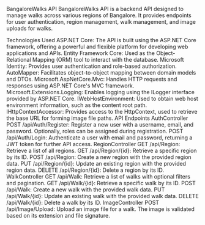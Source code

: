 BangaloreWalks API
BangaloreWalks API is a backend API designed to manage walks across various regions of Bangalore. It provides endpoints for user authentication, region management, walk management, and image uploads for walks.

Technologies Used
ASP.NET Core: The API is built using the ASP.NET Core framework, offering a powerful and flexible platform for developing web applications and APIs.
Entity Framework Core: Used as the Object-Relational Mapping (ORM) tool to interact with the database.
Microsoft Identity: Provides user authentication and role-based authorization.
AutoMapper: Facilitates object-to-object mapping between domain models and DTOs.
Microsoft.AspNetCore.Mvc: Handles HTTP requests and responses using ASP.NET Core's MVC framework.
Microsoft.Extensions.Logging: Enables logging using the ILogger interface provided by ASP.NET Core.
IWebHostEnvironment: Used to obtain web host environment information, such as the content root path.
IHttpContextAccessor: Provides access to the HttpContext, used to retrieve the base URL for forming image file paths.
API Endpoints
AuthController
POST /api/Auth/Register: Register a new user with a username, email, and password. Optionally, roles can be assigned during registration.
POST /api/Auth/Login: Authenticate a user with email and password, returning a JWT token for further API access.
RegionController
GET /api/Region: Retrieve a list of all regions.
GET /api/Region/{id}: Retrieve a specific region by its ID.
POST /api/Region: Create a new region with the provided region data.
PUT /api/Region/{id}: Update an existing region with the provided region data.
DELETE /api/Region/{id}: Delete a region by its ID.
WalkController
GET /api/Walk: Retrieve a list of walks with optional filters and pagination.
GET /api/Walk/{id}: Retrieve a specific walk by its ID.
POST /api/Walk: Create a new walk with the provided walk data.
PUT /api/Walk/{id}: Update an existing walk with the provided walk data.
DELETE /api/Walk/{id}: Delete a walk by its ID.
ImageController
POST /api/Image/Upload: Upload an image file for a walk. The image is validated based on its extension and file signature.
